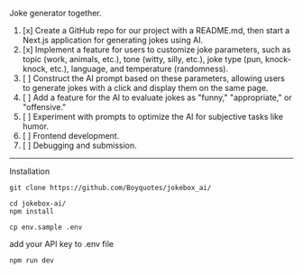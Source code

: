 Joke generator together.

1. [x] Create a GitHub repo for our project with a README.md, then start a Next.js application for generating jokes using AI.
2. [x] Implement a feature for users to customize joke parameters, such as topic (work, animals, etc.), tone (witty, silly, etc.), joke type (pun, knock-knock, etc.), language, and temperature (randomness).
3. [ ] Construct the AI prompt based on these parameters, allowing users to generate jokes with a click and display them on the same page.
4. [ ] Add a feature for the AI to evaluate jokes as "funny," "appropriate," or "offensive."
5. [ ] Experiment with prompts to optimize the AI for subjective tasks like humor.
6. [ ] Frontend development.
7. [ ] Debugging and submission.

----

Installation

```
git clone https://github.com/Boyquotes/jokebox_ai/
```

```
cd jokebox-ai/
npm install
```

```
cp env.sample .env
```
add your API key to .env file

```
npm run dev
```

